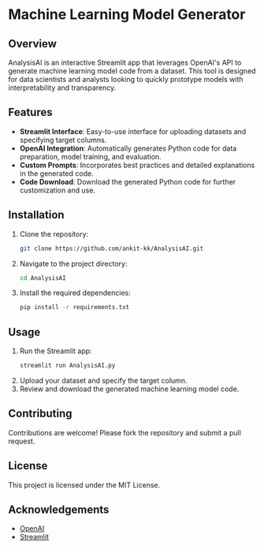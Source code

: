 
# Machine Learning Model Generator

## Overview
AnalysisAI is an interactive Streamlit app that leverages OpenAI's API
to generate machine learning model code from a dataset.
This tool is designed for data scientists and analysts looking
to quickly prototype models with interpretability and transparency.

## Features
- **Streamlit Interface**: Easy-to-use interface for uploading datasets and specifying target columns.
- **OpenAI Integration**: Automatically generates Python code for data preparation, model training, and evaluation.
- **Custom Prompts**: Incorporates best practices and detailed explanations in the generated code.
- **Code Download**: Download the generated Python code for further customization and use.

## Installation
1. Clone the repository:
   ```bash
   git clone https://github.com/ankit-kk/AnalysisAI.git
   ```
2. Navigate to the project directory:
   ```bash
   cd AnalysisAI
   ```
3. Install the required dependencies:
   ```bash
   pip install -r requirements.txt
   ```

## Usage
1. Run the Streamlit app:
   ```bash
   streamlit run AnalysisAI.py
   ```
2. Upload your dataset and specify the target column.
3. Review and download the generated machine learning model code.

## Contributing
Contributions are welcome! Please fork the repository and submit a pull request.

## License
This project is licensed under the MIT License.

## Acknowledgements
- [OpenAI](https://www.openai.com/)
- [Streamlit](https://www.streamlit.io/)
